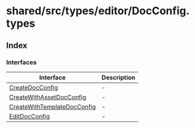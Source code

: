 # shared/src/types/editor/DocConfig.types

## Index

### Interfaces

| Interface | Description |
| ------ | ------ |
| [CreateDocConfig](../doc-config-types/interfaces/create-doc-config.md) | - |
| [CreateWithAssetDocConfig](../doc-config-types/interfaces/create-with-asset-doc-config.md) | - |
| [CreateWithTemplateDocConfig](../doc-config-types/interfaces/create-with-template-doc-config.md) | - |
| [EditDocConfig](../doc-config-types/interfaces/edit-doc-config.md) | - |
